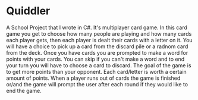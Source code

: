 # Quiddler
A School Project that I wrote in C#. It's multiplayer card game.
In this card game you get to choose how many people are playing and how many cards each player gets, then each player is dealt their cards with a letter on it.
You will have a choice to pick up a card from the discard pile or a radnom card from the deck. Once you have cards you are prompted to make a word for points with your cards.
You can skip if you can't make a word and to end your turn you will have to choose a card to discard. The goal of the game is to get more points than your opponent. 
Each card/letter is worth a certain amount of points. When a player runs out of cards the game is finished or/and the game will prompt the user after each round
if they would like to end the game.
